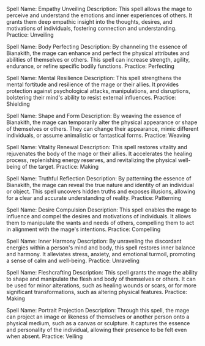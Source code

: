 Spell Name: Empathy Unveiling
Description: This spell allows the mage to perceive and understand the emotions and inner experiences of others. It grants them deep empathic insight into the thoughts, desires, and motivations of individuals, fostering connection and understanding.
Practice: Unveiling

Spell Name: Body Perfecting
Description: By channeling the essence of Bianakith, the mage can enhance and perfect the physical attributes and abilities of themselves or others. This spell can increase strength, agility, endurance, or refine specific bodily functions.
Practice: Perfecting

Spell Name: Mental Resilience
Description: This spell strengthens the mental fortitude and resilience of the mage or their allies. It provides protection against psychological attacks, manipulations, and disruptions, bolstering their mind's ability to resist external influences.
Practice: Shielding

Spell Name: Shape and Form
Description: By weaving the essence of Bianakith, the mage can temporarily alter the physical appearance or shape of themselves or others. They can change their appearance, mimic different individuals, or assume animalistic or fantastical forms.
Practice: Weaving

Spell Name: Vitality Renewal
Description: This spell restores vitality and rejuvenates the body of the mage or their allies. It accelerates the healing process, replenishing energy reserves, and revitalizing the physical well-being of the target.
Practice: Making

Spell Name: Truthful Reflection
Description: By patterning the essence of Bianakith, the mage can reveal the true nature and identity of an individual or object. This spell uncovers hidden truths and exposes illusions, allowing for a clear and accurate understanding of reality.
Practice: Patterning

Spell Name: Desire Compulsion
Description: This spell enables the mage to influence and compel the desires and motivations of individuals. It allows them to manipulate the wants and needs of others, compelling them to act in alignment with the mage's intentions.
Practice: Compelling

Spell Name: Inner Harmony
Description: By unraveling the discordant energies within a person's mind and body, this spell restores inner balance and harmony. It alleviates stress, anxiety, and emotional turmoil, promoting a sense of calm and well-being.
Practice: Unraveling

Spell Name: Fleshcrafting
Description: This spell grants the mage the ability to shape and manipulate the flesh and body of themselves or others. It can be used for minor alterations, such as healing wounds or scars, or for more significant transformations, such as altering physical features.
Practice: Making

Spell Name: Portrait Projection
Description: Through this spell, the mage can project an image or likeness of themselves or another person onto a physical medium, such as a canvas or sculpture. It captures the essence and personality of the individual, allowing their presence to be felt even when absent.
Practice: Veiling